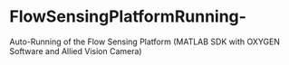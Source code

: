 # FlowSensingPlatformRunning-
Auto-Running of the Flow Sensing Platform (MATLAB SDK with OXYGEN Software and Allied Vision Camera)
